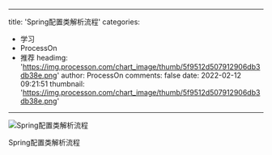 
---
title: 'Spring配置类解析流程'
categories: 
 - 学习
 - ProcessOn
 - 推荐
headimg: 'https://img.processon.com/chart_image/thumb/5f9512d507912906db3db38e.png'
author: ProcessOn
comments: false
date: 2022-02-12 09:21:51
thumbnail: 'https://img.processon.com/chart_image/thumb/5f9512d507912906db3db38e.png'
---

<div>   
<img class="thumb" alt="Spring配置类解析流程" src="https://img.processon.com/chart_image/thumb/5f9512d507912906db3db38e.png" referrerpolicy="no-referrer">
<p>Spring配置类解析流程</p>  
</div>
            